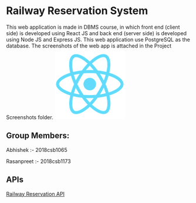 <h1>Railway Reservation System</h1>
This web application is made in DBMS course, in which front end (client side) is developed using React JS and back end (server side) is developed using Node JS and Express JS. This web application use PostgreSQL as the database. The screenshots of the web app is attached in the Project Screenshots folder.
<img src="https://github.com/AbhishekB16/Railway-Booking-Website/blob/main/public/logo192.png" alt="">
<h2>Group Members:</h2>
<p>Abhishek :- 2018csb1065</p>
<p> Rasanpreet :- 2018csb1173</p>
<h2>APIs</h2>
<a href="url">Railway Reservation API</a>
